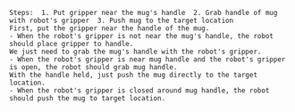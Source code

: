 
    Steps:  1. Put gripper near the mug's handle  2. Grab handle of mug with robot's gripper  3. Push mug to the target location
    First, put the gripper near the handle of the mug.
    - When the robot's gripper is not near the mug's handle, the robot should place gripper to handle.
    We just need to grab the mug's handle with the robot's gripper.
    - When the robot's gripper is near mug handle and the robot's gripper is open, the robot should grab mug handle.
    With the handle held, just push the mug directly to the target location.
    - When the robot's gripper is closed around mug handle, the robot should push the mug to target location.